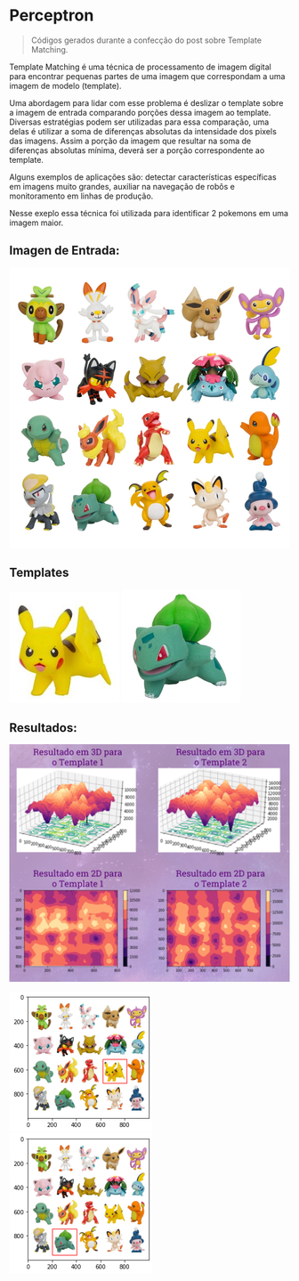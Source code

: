 # Perceptron
> Códigos gerados durante a confecção do post sobre Template Matching. 

Template Matching é uma técnica de processamento de imagem digital para encontrar pequenas partes de uma imagem que correspondam a uma imagem de modelo (template).
 
Uma abordagem para lidar com esse problema é deslizar o template sobre a imagem de entrada comparando porções dessa imagem ao template. Diversas estratégias podem ser utilizadas para essa comparação, uma delas é utilizar a soma de diferenças absolutas da intensidade dos pixels das imagens. Assim a porção da imagem que resultar na soma de diferenças absolutas mínima, deverá ser a porção correspondente ao template.

Alguns exemplos de aplicações são: detectar características específicas em imagens muito grandes, auxiliar na navegação de robôs e monitoramento em linhas de produção.

Nesse exeplo essa técnica foi utilizada para identificar 2 pokemons em uma imagem maior.
  
## Imagen de Entrada:

<p align="center">
  <img src="Pokemons.jpg" width="600"/>
</p>

## Templates

![alt-text-1](pikachu.jpg "template 1") ![alt-text-2](bulba.jpg "template 2")


## Resultados:

<p align="center">
  <img src="results1.png"/>
</p>

![alt-text-1](findpikachu.png "template 1") ![alt-text-2](findbulba.png "template 2")


